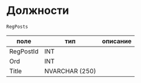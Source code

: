 # Должности
`RegPosts`

|поле|тип|описание|
|-|-|-|
| RegPostId | INT |  |
| Ord | INT |  |
| Title | NVARCHAR (250) |  |
